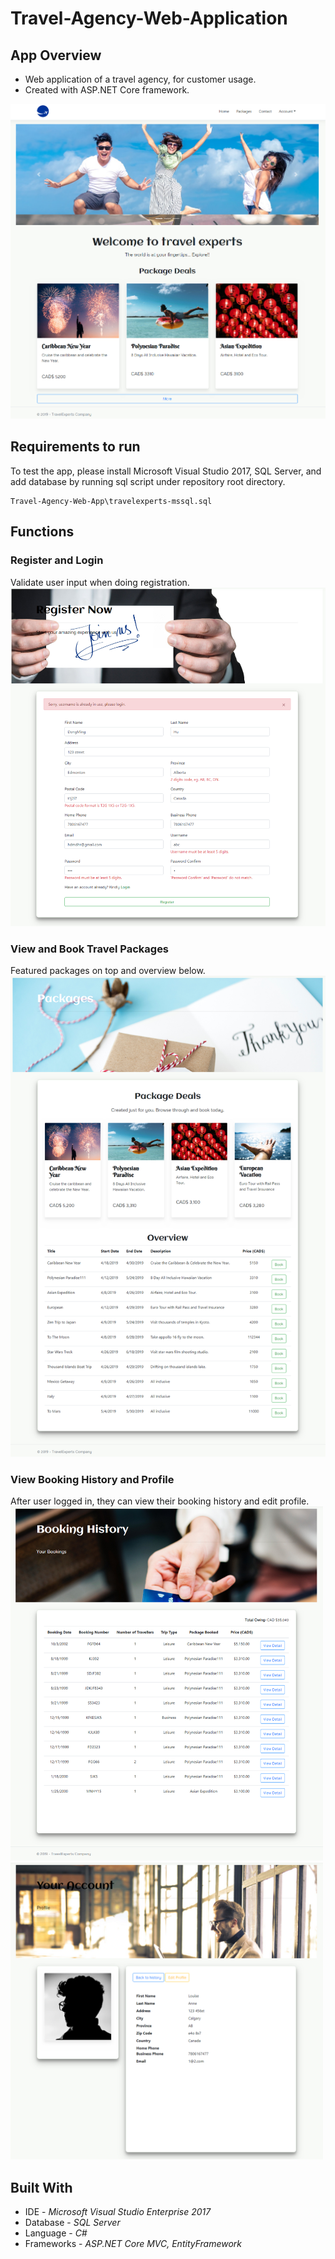 # Travel-Agency-Web-Application

## App Overview
* Web application of a travel agency,  for customer usage. 
* Created with ASP.NET Core framework.
<kbd>
  <img src="screenshots/landing_page.png" alt="preview"/>
</kbd>
<br>


## Requirements to run
To test the app, please install Microsoft Visual Studio 2017, SQL Server, and add database by running sql script under repository root directory.
```
Travel-Agency-Web-App\travelexperts-mssql.sql
```

## Functions

### Register and Login
Validate user input when doing registration.
<img src="screenshots/register.png" alt="register" width="700"></img>
<br>

### View and Book Travel Packages
Featured packages on top and overview below.
<img src="screenshots/packages.png" alt="book package" width="700"></img>
<br>


### View Booking History and Profile
After user logged in, they can view their booking history and edit profile.
<img src="screenshots/booking_history.png" alt="history" width="500"></img>
<img src="screenshots/profile.png" alt="history detail" width="500"></img>

## Built With
* IDE - *Microsoft Visual Studio Enterprise 2017*
* Database - *SQL Server*
* Language - *C#*
* Frameworks - *ASP.NET Core MVC, EntityFramework*

